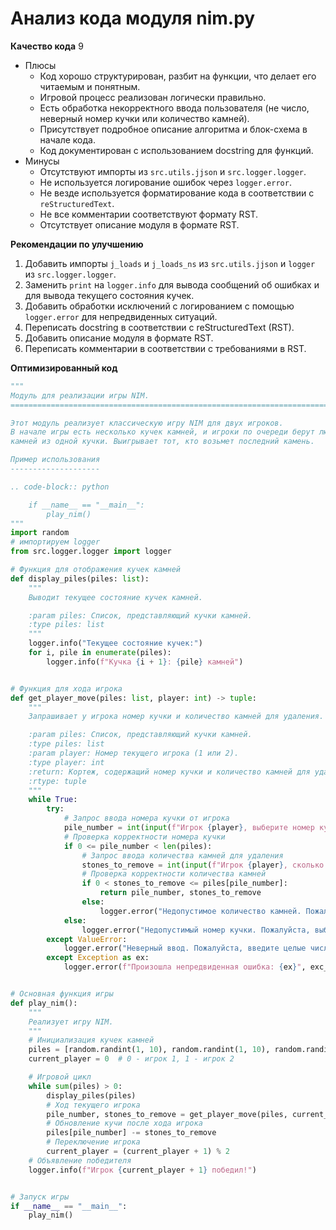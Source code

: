 # Анализ кода модуля nim.py

**Качество кода**
9
- Плюсы
    - Код хорошо структурирован, разбит на функции, что делает его читаемым и понятным.
    - Игровой процесс реализован логически правильно.
    - Есть обработка некорректного ввода пользователя (не число, неверный номер кучки или количество камней).
    - Присутствует подробное описание алгоритма и блок-схема в начале кода.
    - Код документирован с использованием docstring для функций.
- Минусы
    - Отсутствуют импорты из `src.utils.jjson` и `src.logger.logger`.
    - Не используется логирование ошибок через `logger.error`.
    - Не везде используется форматирование кода в соответствии с `reStructuredText`.
    - Не все комментарии соответствуют формату RST.
    - Отсутствует описание модуля в формате RST.

**Рекомендации по улучшению**
1. Добавить импорты `j_loads` и `j_loads_ns` из `src.utils.jjson` и `logger` из `src.logger.logger`.
2. Заменить `print` на `logger.info` для вывода сообщений об ошибках и для вывода текущего состояния кучек.
3. Добавить обработки исключений с логированием с помощью `logger.error` для непредвиденных ситуаций.
4. Переписать docstring в соответствии с reStructuredText (RST).
5. Добавить описание модуля в формате RST.
6. Переписать комментарии в соответствии с требованиями в RST.

**Оптимизированный код**

```python
"""
Модуль для реализации игры NIM.
=========================================================================================

Этот модуль реализует классическую игру NIM для двух игроков.
В начале игры есть несколько кучек камней, и игроки по очереди берут любое количество
камней из одной кучки. Выигрывает тот, кто возьмет последний камень.

Пример использования
--------------------

.. code-block:: python

    if __name__ == "__main__":
        play_nim()
"""
import random
# импортируем logger
from src.logger.logger import logger

# Функция для отображения кучек камней
def display_piles(piles: list):
    """
    Выводит текущее состояние кучек камней.

    :param piles: Список, представляющий кучки камней.
    :type piles: list
    """
    logger.info("Текущее состояние кучек:")
    for i, pile in enumerate(piles):
        logger.info(f"Кучка {i + 1}: {pile} камней")


# Функция для хода игрока
def get_player_move(piles: list, player: int) -> tuple:
    """
    Запрашивает у игрока номер кучки и количество камней для удаления.

    :param piles: Список, представляющий кучки камней.
    :type piles: list
    :param player: Номер текущего игрока (1 или 2).
    :type player: int
    :return: Кортеж, содержащий номер кучки и количество камней для удаления.
    :rtype: tuple
    """
    while True:
        try:
            # Запрос ввода номера кучки от игрока
            pile_number = int(input(f"Игрок {player}, выберите номер кучки (1-{len(piles)}): ")) - 1
            # Проверка корректности номера кучки
            if 0 <= pile_number < len(piles):
                # Запрос ввода количества камней для удаления
                stones_to_remove = int(input(f"Игрок {player}, сколько камней взять из кучки {pile_number + 1}: "))
                # Проверка корректности количества камней
                if 0 < stones_to_remove <= piles[pile_number]:
                    return pile_number, stones_to_remove
                else:
                    logger.error("Недопустимое количество камней. Пожалуйста, выберите значение от 1 до текущего количества в кучке.")
            else:
                logger.error("Недопустимый номер кучки. Пожалуйста, выберите существующую кучку.")
        except ValueError:
            logger.error("Неверный ввод. Пожалуйста, введите целые числа.")
        except Exception as ex:
            logger.error(f"Произошла непредвиденная ошибка: {ex}", exc_info=True)


# Основная функция игры
def play_nim():
    """
    Реализует игру NIM.
    """
    # Инициализация кучек камней
    piles = [random.randint(1, 10), random.randint(1, 10), random.randint(1, 10)]
    current_player = 0  # 0 - игрок 1, 1 - игрок 2

    # Игровой цикл
    while sum(piles) > 0:
        display_piles(piles)
        # Ход текущего игрока
        pile_number, stones_to_remove = get_player_move(piles, current_player + 1)
        # Обновление кучи после хода игрока
        piles[pile_number] -= stones_to_remove
        # Переключение игрока
        current_player = (current_player + 1) % 2
    # Объявление победителя
    logger.info(f"Игрок {current_player + 1} победил!")


# Запуск игры
if __name__ == "__main__":
    play_nim()
```